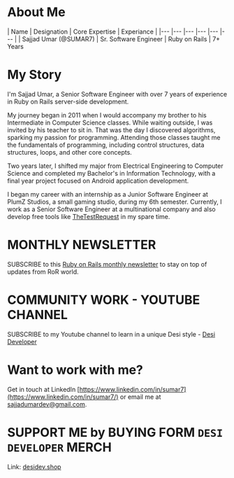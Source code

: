 # About Me

| Name	| Designation  	| Core Expertise  	| Experiance |
|---	|---	|---	|---	|---   |---   |
| Sajjad Umar (@SUMAR7)  	| Sr. Software Engineer  	| Ruby on Rails |   7+ Years

# My Story

I'm Sajjad Umar, a Senior Software Engineer with over 7 years of experience in Ruby on Rails server-side development.

My journey began in 2011 when I would accompany my brother to his Intermediate in Computer Science classes. While waiting outside, I was invited by his teacher to sit in. That was the day I discovered algorithms, sparking my passion for programming. Attending those classes taught me the fundamentals of programming, including control structures, data structures, loops, and other core concepts.

Two years later, I shifted my major from Electrical Engineering to Computer Science and completed my Bachelor's in Information Technology, with a final year project focused on Android application development.

I began my career with an internship as a Junior Software Engineer at PlumZ Studios, a small gaming studio, during my 6th semester. Currently, I work as a Senior Software Engineer at a multinational company and also develop free tools like [TheTestRequest](https://thetestrequest.com) in my spare time.

# MONTHLY NEWSLETTER

SUBSCRIBE to this [Ruby on Rails monthly newsletter](https://www.linkedin.com/newsletters/ruby-on-rails-6923566487630675968) to stay on top of updates from RoR world. 

# COMMUNITY WORK - YOUTUBE CHANNEL

SUBSCRIBE to my Youtube channel to learn in a unique Desi style - [Desi Developer](https://www.youtube.com/channel/UCx3wocdBE3pSMWB2i6g-iBQ)

# Want to work with me? 
Get in touch at LinkedIn [https://www.linkedin.com/in/sumar7](https://www.linkedin.com/in/sumar7/) or email me at [sajjadumardev@gmail.com](mailto:sajjadumardev@gmail.com).

# SUPPORT ME by BUYING FORM `DESI DEVELOPER` MERCH

Link: [desidev.shop](https://www.desidev.shop/)

<!---
SUMAR7/SUMAR7 is a ✨ special ✨ repository because its `README.md` (this file) appears on your GitHub profile.
You can click the Preview link to take a look at your changes.
--->
